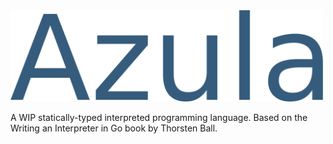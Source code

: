 <img src="https://github.com/OisinA/Azula/blob/master/azula_text.png" width="500" />

A WIP statically-typed interpreted programming language.
Based on the Writing an Interpreter in Go book by Thorsten Ball.

